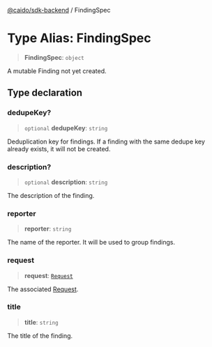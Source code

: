 [@caido/sdk-backend](../index.md) / FindingSpec

# Type Alias: FindingSpec

> **FindingSpec**: `object`

A mutable Finding not yet created.

## Type declaration

### dedupeKey?

> `optional` **dedupeKey**: `string`

Deduplication key for findings.
If a finding with the same dedupe key already exists, it will not be created.

### description?

> `optional` **description**: `string`

The description of the finding.

### reporter

> **reporter**: `string`

The name of the reporter.
It will be used to group findings.

### request

> **request**: [`Request`](Request.md)

The associated [Request](Request.md).

### title

> **title**: `string`

The title of the finding.
